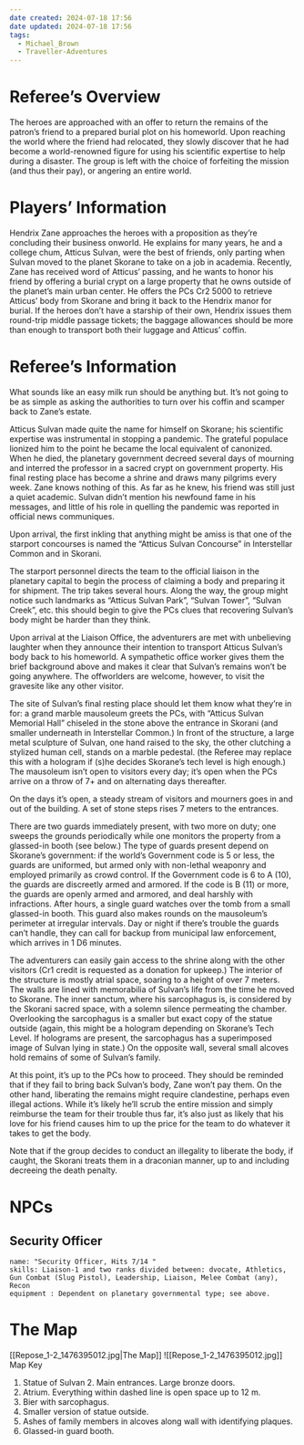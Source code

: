 ```yaml
---
date created: 2024-07-18 17:56
date updated: 2024-07-18 17:56
tags:
  - Michael_Brown
  - Traveller-Adventures
---
```


# Referee’s Overview

The heroes are approached with an offer to return the remains of the patron’s friend to a prepared burial plot on his homeworld. Upon reaching the world where the friend had relocated, they slowly discover that he had become a world-renowned figure for using his scientific expertise to help during a disaster. The group is left with the choice of forfeiting the mission (and thus their pay), or angering an entire world.

# Players’ Information

Hendrix Zane approaches the heroes with a proposition as they’re concluding their business onworld. He explains for many years, he and a college chum, Atticus Sulvan, were the best of friends, only parting when Sulvan moved to the planet Skorane to take on a job in academia.  Recently, Zane has received word of Atticus’ passing, and he wants to honor his friend by offering a burial crypt on a large property that he owns outside of the planet’s main urban center. He offers the PCs Cr2 5000 to retrieve Atticus’ body from Skorane and bring it back to the Hendrix manor for burial. If the heroes don’t have a starship of their own, Hendrix issues them round-trip middle passage tickets; the baggage allowances should be more than enough to transport both their luggage and Atticus’ coffin.

# Referee’s Information

What sounds like an easy milk run should be anything but. It’s not going to be as simple as asking the authorities to turn over his coffin and scamper back to Zane’s estate.

Atticus Sulvan made quite the name for himself on Skorane; his scientific expertise was instrumental in stopping a pandemic. The grateful populace lionized him to the point he became the local equivalent of canonized. When he died, the planetary government decreed several days of mourning and interred the professor in a sacred crypt on government property. His final resting place has become a shrine and draws many pilgrims every week. Zane knows nothing of this. As far as he knew, his friend was still just a quiet academic. Sulvan didn’t mention his newfound fame in his messages, and little of his role in quelling the pandemic was reported in official news communiques.

Upon arrival, the first inkling that anything might be amiss is that one of the starport concourses is named the “Atticus Sulvan Concourse” in Interstellar Common and in Skorani.

The starport personnel directs the team to the official liaison in the planetary capital to begin the process of claiming a body and preparing it for shipment. The trip takes several hours. Along the way, the group might notice such landmarks as “Atticus Sulvan Park”, “Sulvan Tower”, “Sulvan Creek”, etc. this should begin to give the PCs clues that recovering Sulvan’s body might be harder than they think.

Upon arrival at the Liaison Office, the adventurers are met with unbelieving laughter when they announce their intention to transport Atticus Sulvan’s body back to his homeworld. A sympathetic office worker gives them the brief background above and makes it clear that Sulvan’s remains won’t be going anywhere. The offworlders are welcome, however, to visit the gravesite like any other visitor.

The site of Sulvan’s final resting place should let them know what they’re in for: a grand marble mausoleum greets the PCs, with “Atticus Sulvan Memorial Hall” chiseled in the stone above the entrance in Skorani (and smaller underneath in Interstellar Common.) In front of the structure, a large metal sculpture of Sulvan, one hand raised to the sky, the other clutching a stylized human cell, stands on a marble pedestal. (the Referee may replace this with a hologram if (s)he decides Skorane’s tech level is high enough.) The mausoleum isn’t open to visitors every day; it’s open when the PCs arrive on a throw of 7+ and on alternating days thereafter.

On the days it’s open, a steady stream of visitors and mourners goes in and out of the building. A set of stone steps rises 7 meters to the entrances.

There are two guards immediately present, with two more on duty; one sweeps the grounds periodically while one monitors the property from a glassed-in booth (see below.) The type of guards present depend on Skorane’s government: if the world’s Government code is 5 or less, the guards are uniformed, but armed only with non-lethal weaponry and employed primarily as crowd control. If the Government code is 6 to A (10), the guards are discreetly armed and armored. If the code is B (11) or more, the guards are openly armed and armored, and deal harshly with infractions. After hours, a single guard watches over the tomb from a small glassed-in booth. This guard also makes rounds on the mausoleum’s perimeter at irregular intervals. Day or night if there’s trouble the guards can’t handle, they can call for backup from municipal law enforcement, which arrives in 1 D6 minutes.

The adventurers can easily gain access to the shrine along with the other visitors (Cr1 credit is requested as a donation for upkeep.) The interior of the structure is mostly atrial space, soaring to a height of over 7 meters. The walls are lined with memorabilia of Sulvan’s life from the time he moved to Skorane. The inner sanctum, where his sarcophagus is, is considered by the Skorani sacred space, with a solemn silence permeating the chamber. Overlooking the sarcophagus is a smaller but exact copy of the statue outside (again, this might be a hologram depending on Skorane’s Tech Level. If holograms are present, the sarcophagus has a superimposed image of Sulvan lying in state.) On the opposite wall, several small alcoves hold remains of some of Sulvan’s family.

At this point, it’s up to the PCs how to proceed. They should be reminded that if they fail to bring back Sulvan’s body, Zane won’t pay them. On the other hand, liberating the remains might require clandestine, perhaps even illegal actions. While it’s likely he’ll scrub the entire mission and simply reimburse the team for their trouble thus far, it’s also just as likely that his love for his friend causes him to up the price for the team to do whatever it takes to get the body.

Note that if the group decides to conduct an illegality to liberate the body, if caught, the Skorani treats them in a draconian manner, up to and including decreeing the death penalty.

# NPCs

## Security Officer

```
name: "Security Officer, Hits 7/14 "
skills: Liaison-1 and two ranks divided between: dvocate, Athletics, Gun Combat (Slug Pistol), Leadership, Liaison, Melee Combat (any), Recon 
equipment : Dependent on planetary governmental type; see above.
```

# The Map

[[Repose_1-2_1476395012.jpg|The Map]]
![[Repose_1-2_1476395012.jpg]]
Map Key

1. Statue of Sulvan 2. Main entrances. Large bronze doors.
2. Atrium. Everything within dashed line is open space up to 12 m.
3. Bier with sarcophagus.
4. Smaller version of statue outside.
5. Ashes of family members in alcoves along wall with identifying plaques.
6. Glassed-in guard booth.
